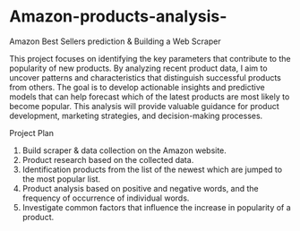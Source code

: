 # Amazon-products-analysis-
Amazon Best Sellers prediction & Building a Web Scraper   


This project focuses on identifying the key parameters that contribute to the popularity of new products. By analyzing recent product data, I aim to uncover patterns and characteristics that distinguish successful products from others. The goal is to develop actionable insights and predictive models that can help forecast which of the latest products are most likely to become popular. This analysis will provide valuable guidance for product development, marketing strategies, and decision-making processes.  



Project Plan
1. Build scraper & data collection on the Amazon website.  
2. Product research based on the collected data. 
3. Identification products from the list of the newest which are jumped to the most popular list. 
4. Product analysis based on positive and negative words, and the frequency of occurrence of individual words.
5. Investigate common factors that influence the increase in popularity of a product.
